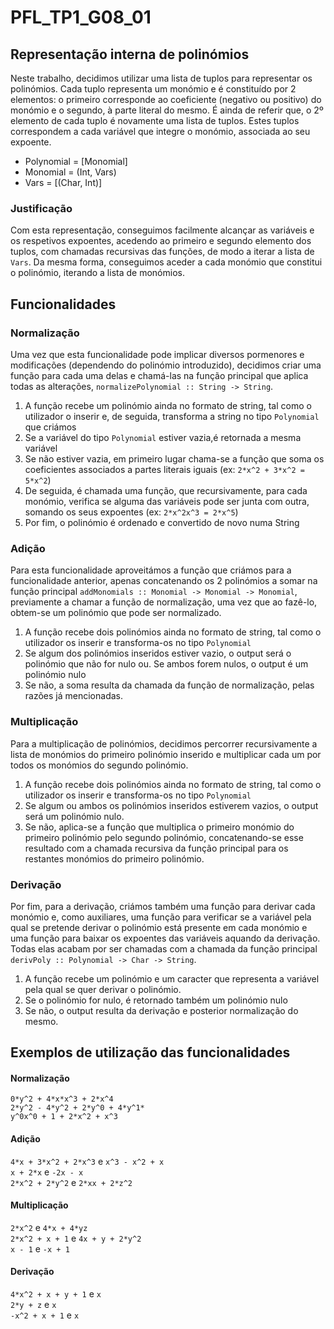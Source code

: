# PFL_TP1_G08_01

## Representação interna de polinómios
Neste trabalho, decidimos utilizar uma lista de tuplos para representar os polinómios. Cada tuplo representa um monómio e é constituído por 2 elementos: o primeiro corresponde ao coeficiente (negativo ou positivo) do monómio e o segundo, à parte literal do mesmo. É ainda de referir que, o 2º elemento de cada tuplo é novamente uma lista de tuplos. Estes tuplos correspondem a cada variável que integre o monómio, associada ao seu expoente.

- Polynomial = [Monomial]
- Monomial = (Int, Vars)
- Vars = [(Char, Int)]

### Justificação
Com esta representação, conseguimos facilmente alcançar as variáveis e os respetivos expoentes, acedendo ao primeiro e segundo elemento dos tuplos, com chamadas recursivas das funções, de modo a iterar a lista de `Vars`. Da mesma forma, conseguimos aceder a cada monómio que constitui o polinómio, iterando a lista de monómios.

## Funcionalidades

### Normalização
Uma vez que esta funcionalidade pode implicar diversos pormenores e modificações (dependendo do polinómio introduzido), decidimos criar uma função para cada uma delas e chamá-las na função principal que aplica todas as alterações, `normalizePolynomial :: String -> String`.

1. A função recebe um polinómio ainda no formato de string, tal como o utilizador o inserir e, de seguida, transforma a string no tipo `Polynomial` que criámos
2. Se a variável do tipo `Polynomial` estiver vazia,é retornada a mesma variável
3. Se não estiver vazia, em primeiro lugar chama-se a função que soma os coeficientes associados a partes literais iguais (ex: `2*x^2 + 3*x^2 = 5*x^2`)
4. De seguida, é chamada uma função, que recursivamente, para cada monómio, verifica se alguma das variáveis pode ser junta com outra, somando os seus expoentes (ex: `2*x^2x^3 = 2*x^5`)
5. Por fim, o polinómio é ordenado e convertido de novo numa String

### Adição
Para esta funcionalidade aproveitámos a função que criámos para a funcionalidade anterior, apenas concatenando os 2 polinómios a somar na função principal `addMonomials :: Monomial -> Monomial -> Monomial`, previamente a chamar a função de normalização, uma vez que ao fazê-lo, obtem-se um polinómio que pode ser normalizado.

1. A função recebe dois polinómios ainda no formato de string, tal como o utilizador os inserir e transforma-os no tipo `Polynomial`
2. Se algum dos polinómios inseridos estiver vazio, o output será o polinómio que não for nulo ou. Se ambos forem nulos, o output é um polinómio nulo
3. Se não, a soma resulta da chamada da função de normalização, pelas razões já mencionadas.

### Multiplicação
Para a multiplicação de polinómios, decidimos percorrer recursivamente a lista de monómios do primeiro polinómio inserido e multiplicar cada um por todos os monómios do segundo polinómio.

1. A função recebe dois polinómios ainda no formato de string, tal como o utilizador os inserir e transforma-os no tipo `Polynomial`
2. Se algum ou ambos os polinómios inseridos estiverem vazios, o output será um polinómio nulo.
3. Se não, aplica-se a função que multiplica o primeiro monómio do primeiro polinómio pelo segundo polinómio, concatenando-se esse resultado com a chamada recursiva da função principal para os restantes monómios do primeiro polinómio.

### Derivação
Por fim, para a derivação, criámos também uma função para derivar cada monómio e, como auxiliares, uma função para verificar se a variável pela qual se pretende derivar o polinómio está presente em cada monómio e uma função para baixar os expoentes das variáveis aquando da derivação. Todas elas acabam por ser chamadas com a chamada da função principal `derivPoly :: Polynomial -> Char -> String`. 

1. A função recebe um polinómio e um caracter que representa a variável pela qual se quer derivar o polinómio.
2. Se o polinómio for nulo, é retornado também um polinómio nulo
3. Se não, o output resulta da derivação e posterior normalização do mesmo.

## Exemplos de utilização das funcionalidades

#### Normalização
`0*y^2 + 4*x*x^3 + 2*x^4`
<br>
`2*y^2 - 4*y^2 + 2*y^0 + 4*y^1*`
<br>
`y^0x^0 + 1 + 2*x^2 + x^3`

#### Adição
`4*x + 3*x^2 + 2*x^3` e `x^3 - x^2 + x`
<br>
`x + 2*x` e `-2x - x`
<br>
`2*x^2 + 2*y^2` e `2*xx + 2*z^2`

#### Multiplicação
`2*x^2` e `4*x + 4*yz`
<br>
`2*x^2 + x + 1` e `4x + y + 2*y^2`
<br>
`x - 1` e `-x + 1`

#### Derivação
`4*x^2 + x + y + 1` e `x`
<br>
`2*y + z` e `x`
<br>
`-x^2 + x + 1` e `x`
